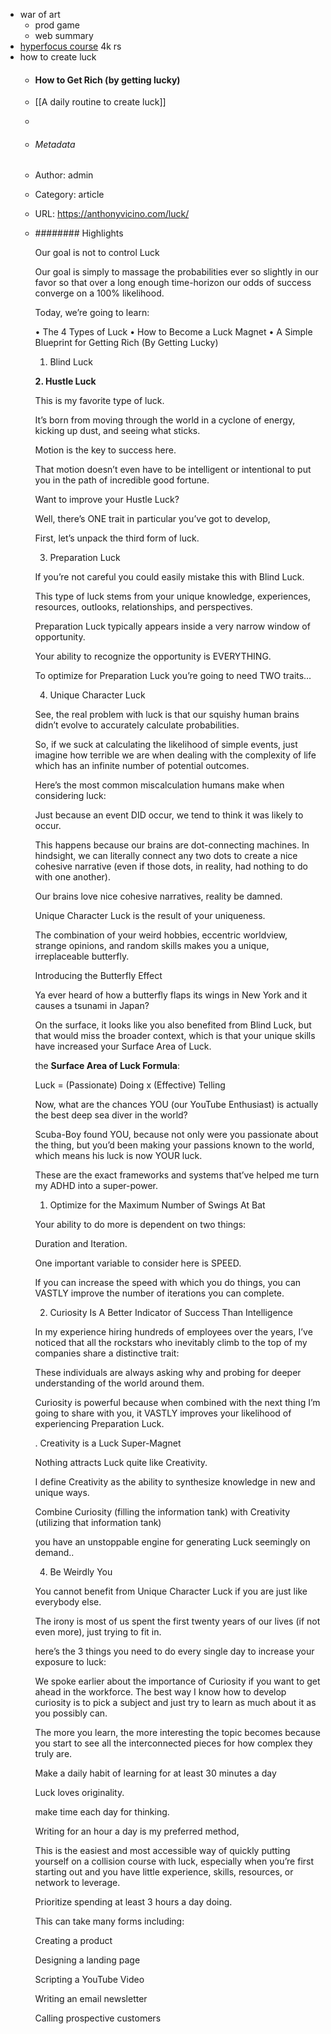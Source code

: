 - war of art
	- prod game
	- web summary
- [hyperfocus course](https://beyond-the-apex.mn.co/plans/262816) 4k rs
- how to create luck
	- #### How to Get Rich (by getting lucky)
	- [[A daily routine to create luck]]
	-
	- ###### Metadata
	- Author: admin
	- Category: article
	- URL: https://anthonyvicino.com/luck/
	- ######## Highlights
	  
	  Our goal is not to control Luck
	  
	  Our goal is simply to massage the probabilities ever so slightly in our favor so that over a long enough time-horizon our odds of success converge on a 100% likelihood.
	  
	  Today, we’re going to learn:
	  
	  •   The 4 Types of Luck
	  •   How to Become a Luck Magnet
	  •   A Simple Blueprint for Getting Rich (By Getting Lucky)
	  
	  1. Blind Luck
	  
	  **2. Hustle Luck**
	  
	  This is my favorite type of luck.
	  
	  It’s born from moving through the world in a cyclone of energy, kicking up dust, and seeing what sticks.
	  
	  Motion is the key to success here.
	  
	  That motion doesn’t even have to be intelligent or intentional to put you in the path of incredible good fortune.
	  
	  Want to improve your Hustle Luck?
	  
	  Well, there’s ONE trait in particular you’ve got to develop,
	  
	  First, let’s unpack the third form of luck.
	  
	  3. Preparation Luck
	  
	  If you’re not careful you could easily mistake this with Blind Luck.
	  
	  This type of luck stems from your unique knowledge, experiences, resources, outlooks, relationships, and perspectives.
	  
	  Preparation Luck typically appears inside a very narrow window of opportunity.
	  
	  Your ability to recognize the opportunity is EVERYTHING.
	  
	  To optimize for Preparation Luck you’re going to need TWO traits…
	  
	  4. Unique Character Luck
	  
	  See, the real problem with luck is that our squishy human brains didn’t evolve to accurately calculate probabilities.
	  
	  So, if we suck at calculating the likelihood of simple events, just imagine how terrible we are when dealing with the complexity of life which has an infinite number of potential outcomes.
	  
	  Here’s the most common miscalculation humans make when considering luck:
	  
	  Just because an event DID occur, we tend to think it was likely to occur.
	  
	  This happens because our brains are dot-connecting machines. In hindsight, we can literally connect any two dots to create a nice cohesive narrative (even if those dots, in reality, had nothing to do with one another).
	  
	  Our brains love nice cohesive narratives, reality be damned.
	  
	  Unique Character Luck is the result of your uniqueness.
	  
	  The combination of your weird hobbies, eccentric worldview, strange opinions, and random skills makes you a unique, irreplaceable butterfly.
	  
	  Introducing the Butterfly Effect
	  
	  Ya ever heard of how a butterfly flaps its wings in New York and it causes a tsunami in Japan?
	  
	  On the surface, it looks like you also benefited from Blind Luck, but that would miss the broader context, which is that your unique skills have increased your Surface Area of Luck.
	  
	  the **Surface Area of Luck Formula**:
	  
	  Luck = (Passionate) Doing x (Effective) Telling
	  
	  Now, what are the chances YOU (our YouTube Enthusiast) is actually the best deep sea diver in the world?
	  
	  Scuba-Boy found YOU, because not only were you passionate about the thing, but you’d been making your passions known to the world, which means his luck is now YOUR luck.
	  
	  These are the exact frameworks and systems that’ve helped me turn my ADHD into a super-power.
	  
	  1. Optimize for the Maximum Number of Swings At Bat
	  
	  Your ability to do more is dependent on two things:
	  
	  Duration and Iteration.
	  
	  One important variable to consider here is SPEED.
	  
	  If you can increase the speed with which you do things, you can VASTLY improve the number of iterations you can complete.
	  
	  2. Curiosity Is A Better Indicator of Success Than Intelligence
	  
	  In my experience hiring hundreds of employees over the years, I’ve noticed that all the rockstars who inevitably climb to the top of my companies share a distinctive trait:
	  
	  These individuals are always asking why and probing for deeper understanding of the world around them.
	  
	  Curiosity is powerful because when combined with the next thing I’m going to share with you, it VASTLY improves your likelihood of experiencing Preparation Luck.
	  
	  . Creativity is a Luck Super-Magnet
	  
	  Nothing attracts Luck quite like Creativity.
	  
	  I define Creativity as the ability to synthesize knowledge in new and unique ways.
	  
	  Combine Curiosity (filling the information tank) with Creativity (utilizing that information tank)
	  
	  you have an unstoppable engine for generating Luck seemingly on demand..
	  
	  4. Be Weirdly You
	  
	  You cannot benefit from Unique Character Luck if you are just like everybody else.
	  
	  The irony is most of us spent the first twenty years of our lives (if not even more), just trying to fit in.
	  
	  here’s the 3 things you need to do every single day to increase your exposure to luck:
	  
	  We spoke earlier about the importance of Curiosity if you want to get ahead in the workforce. The best way I know how to develop curiosity is to pick a subject and just try to learn as much about it as you possibly can.
	  
	  The more you learn, the more interesting the topic becomes because you start to see all the interconnected pieces for how complex they truly are.
	  
	  Make a daily habit of learning for at least 30 minutes a day
	  
	  Luck loves originality.
	  
	  make time each day for thinking.
	  
	  Writing for an hour a day is my preferred method,
	  
	  This is the easiest and most accessible way of quickly putting yourself on a collision course with luck, especially when you’re first starting out and you have little experience, skills, resources, or network to leverage.
	  
	  Prioritize spending at least 3 hours a day doing.
	  
	  This can take many forms including:
	  
	  Creating a product
	  
	  Designing a landing page
	  
	  Scripting a YouTube Video
	  
	  Writing an email newsletter
	  
	  Calling prospective customers